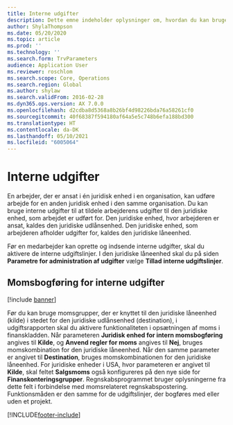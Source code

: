 ```yaml
---
title: Interne udgifter
description: Dette emne indeholder oplysninger om, hvordan du kan bruge interne udgifter til at tildele en medarbejders udgifter til den juridiske enhed, som arbejdet er udført for.
author: ShylaThompson
ms.date: 05/20/2020
ms.topic: article
ms.prod: ''
ms.technology: ''
ms.search.form: TrvParameters
audience: Application User
ms.reviewer: roschlom
ms.search.scope: Core, Operations
ms.search.region: Global
ms.author: shylaw
ms.search.validFrom: 2016-02-28
ms.dyn365.ops.version: AX 7.0.0
ms.openlocfilehash: d2cdba8d5368a8b26bf4d98226bda76a58261cf0
ms.sourcegitcommit: 40f68387f594180af64a5e5c748b6efa188bd300
ms.translationtype: HT
ms.contentlocale: da-DK
ms.lasthandoff: 05/10/2021
ms.locfileid: "6005064"
---
```

# <a name="intercompany-expenses"></a>Interne udgifter

En arbejder, der er ansat i én juridisk enhed i en organisation, kan udføre arbejde for en anden juridisk enhed i den samme organisation. Du kan bruge interne udgifter til at tildele arbejderens udgifter til den juridiske enhed, som arbejdet er udført for. Den juridiske enhed, hvor arbejderen er ansat, kaldes den juridiske udlånsenhed. Den juridiske enhed, som arbejderen afholder udgifter for, kaldes den juridiske låneenhed. 

Før en medarbejder kan oprette og indsende interne udgifter, skal du aktivere de interne udgiftslinjer. I den juridiske låneenhed skal du på siden **Parametre for administration af udgifter** vælge **Tillad interne udgiftslinjer**. 

## <a name="tax-posting-for-intercompany-expenses"></a>Momsbogføring for interne udgifter

[!include [banner](../includes/banner.md)]

Før du kan bruge momsgrupper, der er knyttet til den juridiske låneenhed (kilde) i stedet for den juridiske udlånsenhed (destination), i udgiftsrapporten skal du aktivere funktionaliteten i opsætningen af moms i finanskladden. Når parameteren **Juridisk enhed for intern momsbogføring** angives til **Kilde**, og **Anvend regler for moms** angives til **Nej**, bruges momskombination for den juridiske låneenhed. Når den samme parameter er angivet til **Destination**, bruges momskombinationen for den juridiske låneenhed. For juridiske enheder i USA, hvor parameteren er angivet til **Kilde**, skal feltet **Salgsmoms** også konfigureres på den nye side for **Finanskonteringsgrupper**. Regnskabsprogrammet bruger oplysningerne fra dette felt i forbindelse med momsrelateret regnskabspostering.   
Funktionsmåden er den samme for de udgiftslinjer, der bogføres med eller uden et projekt.  


[!INCLUDE[footer-include](../includes/footer-banner.md)]